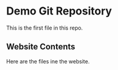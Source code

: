 # Demo Git Repository
This is the first file in this repo.
## Website Contents
Here are the files ine the website.

